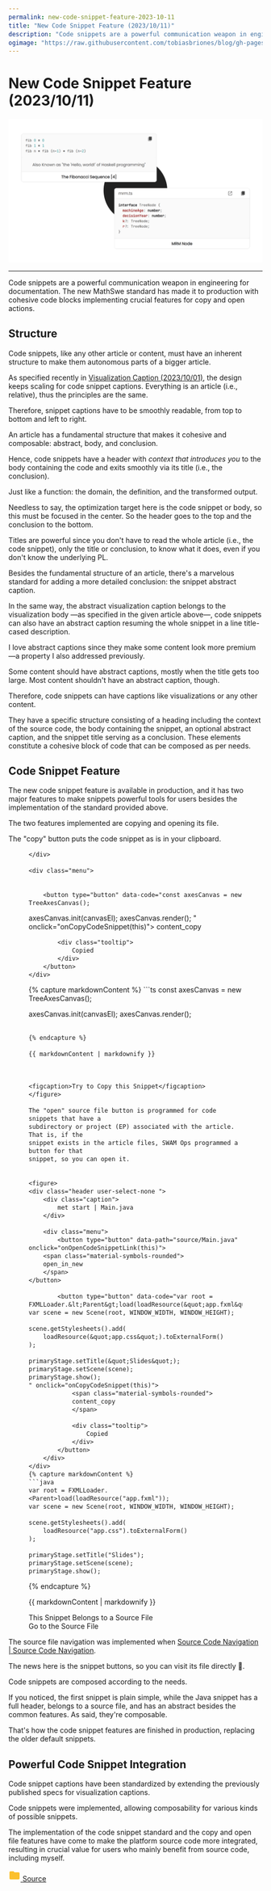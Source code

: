 ```yaml
---
permalink: new-code-snippet-feature-2023-10-11
title: "New Code Snippet Feature (2023/10/11)"
description: "Code snippets are a powerful communication weapon in engineering for documentation. The new MathSwe standard has made it to production with cohesive code blocks implementing crucial features for copy and open actions."
ogimage: "https://raw.githubusercontent.com/tobiasbriones/blog/gh-pages/new-code-snippet-feature-2023-10-11/new-code-snippet-feature-2023-10-11.png.png"
---
```



<!-- Copyright (c) 2023 Tobias Briones. All rights reserved. -->
<!-- SPDX-License-Identifier: CC-BY-4.0 -->
<!-- This file is part of https://github.com/tobiasbriones/blog -->

# New Code Snippet Feature (2023/10/11)

<img src="new-code-snippet-feature-2023-10-11.png" alt="New Code Snippet Feature 2023 10 11" />

---

Code snippets are a powerful communication weapon in engineering for
documentation. The new MathSwe standard has made it to production with cohesive
code blocks implementing crucial features for copy and open actions.

## Structure

Code snippets, like any other article or content, must have an inherent
structure to make them autonomous parts of a bigger article.

As specified recently in
[Visualization Caption (2023/10/01)](/visualization-caption-2023-10-01), the
design keeps scaling for code snippet captions. Everything is an article (i.e.,
relative), thus the principles are the same.

Therefore, snippet captions have to be smoothly readable, from top to bottom and
left to right.

An article has a fundamental structure that makes it cohesive and composable:
abstract, body, and conclusion.

Hence, code snippets have a header with *context that introduces you* to the
body containing the code and exits smoothly via its title (i.e., the
conclusion).

Just like a function: the domain, the definition, and the transformed output.

Needless to say, the optimization target here is the code snippet or body, so
this must be focused in the center. So the header goes to the top and the
conclusion to the bottom.

Titles are powerful since you don't have to read the whole article (i.e., the
code snippet), only the title or conclusion, to know what it does, even if you
don't know the underlying PL.

Besides the fundamental structure of an article, there's a marvelous standard
for adding a more detailed conclusion: the snippet abstract caption.

In the same way, the abstract visualization caption belongs to the visualization
body —as specified in the given article above—, code snippets can also have an
abstract caption resuming the whole snippet in a line title-cased description.

I love abstract captions since they make some content look more premium —a
property I also addressed previously.

Some content should have abstract captions, mostly when the title gets too
large. Most content shouldn't have an abstract caption, though.

Therefore, code snippets can have captions like visualizations or any other
content.

They have a specific structure consisting of a heading including the context of
the source code, the body containing the snippet, an optional abstract caption,
and the snippet title serving as a conclusion. These elements constitute a
cohesive block of code that can be composed as per needs.

## Code Snippet Feature

The new code snippet feature is available in production, and it has two major
features to make snippets powerful tools for users besides the implementation
of the standard provided above.

The two features implemented are copying and opening its file.

The "copy" button puts the code snippet as is in your clipboard.


<figure>
<div class="header user-select-none headerless">
    <div class="caption">
        
    </div>

    <div class="menu">
        

        <button type="button" data-code="const axesCanvas = new TreeAxesCanvas();

axesCanvas.init(canvasEl);
axesCanvas.render();
" onclick="onCopyCodeSnippet(this)">
            <span class="material-symbols-rounded">
            content_copy
            </span>

            <div class="tooltip">
                Copied
            </div>
        </button>
    </div>
</div>
{% capture markdownContent %}
```ts
const axesCanvas = new TreeAxesCanvas();

axesCanvas.init(canvasEl);
axesCanvas.render();
```

{% endcapture %}

{{ markdownContent | markdownify }}



<figcaption>Try to Copy this Snippet</figcaption>
</figure>

The "open" source file button is programmed for code snippets that have a
subdirectory or project (EP) associated with the article. That is, if the
snippet exists in the article files, SWAM Ops programmed a button for that
snippet, so you can open it.


<figure>
<div class="header user-select-none ">
    <div class="caption">
        met start | Main.java
    </div>

    <div class="menu">
        <button type="button" data-path="source/Main.java" onclick="onOpenCodeSnippetLink(this)">
    <span class="material-symbols-rounded">
    open_in_new
    </span>
</button>

        <button type="button" data-code="var root = FXMLLoader.&lt;Parent&gt;load(loadResource(&quot;app.fxml&quot;));
var scene = new Scene(root, WINDOW_WIDTH, WINDOW_HEIGHT);

scene.getStylesheets().add(
    loadResource(&quot;app.css&quot;).toExternalForm()
);

primaryStage.setTitle(&quot;Slides&quot;);
primaryStage.setScene(scene);
primaryStage.show();
" onclick="onCopyCodeSnippet(this)">
            <span class="material-symbols-rounded">
            content_copy
            </span>

            <div class="tooltip">
                Copied
            </div>
        </button>
    </div>
</div>
{% capture markdownContent %}
```java
var root = FXMLLoader.<Parent>load(loadResource("app.fxml"));
var scene = new Scene(root, WINDOW_WIDTH, WINDOW_HEIGHT);

scene.getStylesheets().add(
    loadResource("app.css").toExternalForm()
);

primaryStage.setTitle("Slides");
primaryStage.setScene(scene);
primaryStage.show();
```

{% endcapture %}

{{ markdownContent | markdownify }}

<div class="abstract">This Snippet Belongs to a Source File</div>

<figcaption>Go to the Source File</figcaption>
</figure>

The source file navigation was implemented when
[Source Code Navigation \| Source Code Navigation](/new-article-and-code-navigation-features-2023-09-09#source-code-navigation).

The news here is the snippet buttons, so you can visit its file directly 🎉.

Code snippets are composed according to the needs.

If you noticed, the first snippet is plain simple, while the Java snippet has a
full header, belongs to a source file, and has an abstract besides the common
features. As said, they're composable.

That's how the code snippet features are finished in production, replacing the
older default snippets.

## Powerful Code Snippet Integration

Code snippet captions have been standardized by extending the previously
published specs for visualization captions.

Code snippets were implemented, allowing composability for various kinds of
possible snippets.

The implementation of the code snippet standard and the copy and open file
features have come to make the platform source code more integrated, resulting
in crucial value for users who mainly benefit from source code, including
myself.





<div class="my-4">
  <div class="subdir-btn my-4">
    <a class="btn" href="source">
      <img src="data:image/svg+xml;base64,PHN2ZyB4bWxucz0iaHR0cDovL3d3dy53My5vcmcvMjAwMC9zdmciIGhlaWdodD0iMjRweCIgdmlld0JveD0iMCAwIDI0IDI0IiB3aWR0aD0iMjRweCIgZmlsbD0iI0ZCQzAyRCI+DQoJPHBhdGggZD0iTTAgMGgyNHYyNEgweiIgZmlsbD0ibm9uZSIvPjxwYXRoIGQ9Ik0xMCA0SDRjLTEuMSAwLTEuOTkuOS0xLjk5IDJMMiAxOGMwIDEuMS45IDIgMiAyaDE2YzEuMSAwIDItLjkgMi0yVjhjMC0xLjEtLjktMi0yLTJoLThsLTItMnoiLz4NCjwvc3ZnPg==" alt="Subdirectory" />
      <span>
        Source
      </span>
    </a>
  </div>
</div>
